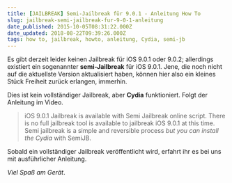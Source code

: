 ```yaml
---
title: [JAILBREAK] Semi-Jailbreak für 9.0.1 - Anleitung How To
slug: jailbreak-semi-jailbreak-fur-9-0-1-anleitung
date_published: 2015-10-05T08:31:22.000Z
date_updated: 2018-08-22T09:39:26.000Z
tags: how to, jailbreak, howto, anleitung, Cydia, semi-jb
---
```


Es gibt derzeit leider keinen Jailbreak für iOS 9.0.1 oder 9.0.2; allerdings existiert ein sogenannter **semi-Jailbreak** für iOS 9.0.1. Jene, die noch nicht auf die aktuellste Version aktualisiert haben, können hier also ein kleines Stück Freiheit zurück erlangen, immerhin. 

Dies ist kein vollständiger Jailbreak, aber **Cydia** funktioniert. Folgt der Anleitung im Video.

> iOS 9.0.1 Jailbreak is available with Semi Jailbreak online script. There is no full jailbreak tool is available to jailbreak iOS 9.0.1 at this time. Semi jailbreak is a simple and reversible process *but you can install the Cydia* with SemiJB.

Sobald ein vollständiger Jailbreak veröffentlicht wird, erfahrt ihr es bei uns mit ausführlicher Anleitung.

*Viel Spaß am Gerät*.
